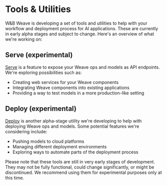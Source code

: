 # Tools & Utilities

W&B Weave is developing a set of tools and utilities to help with your workflow and deployment process for AI applications. These are currently in early alpha stages and subject to change. Here's an overview of what we're working on:

## Serve (experimental)

[Serve](/guides/tools/serve) is a feature to expose your Weave ops and models as API endpoints. We're exploring possibilities such as:

- Creating web services for your Weave components
- Integrating Weave components into existing applications
- Providing a way to test models in a more production-like setting

## Deploy (experimental)

[Deploy](/guides/tools/deploy) is another alpha-stage utility we're developing to help with deploying Weave ops and models. Some potential features we're considering include:

- Pushing models to cloud platforms
- Managing different deployment environments
- Exploring ways to automate parts of the deployment process

Please note that these tools are still in very early stages of development. They may not be fully functional, could change significantly, or might be discontinued. We recommend using them for experimental purposes only at this time.

